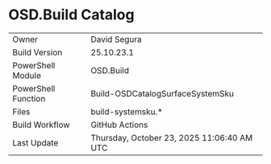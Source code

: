 ﻿# OSD.Build Catalog

| | |
|-|-|
| Owner | David Segura |
| Build Version | 25.10.23.1 |
| PowerShell Module | OSD.Build |
| PowerShell Function | Build-OSDCatalogSurfaceSystemSku |
| Files | build-systemsku.* |
| Build Workflow | GitHub Actions |
| Last Update | Thursday, October 23, 2025 11:06:40 AM UTC |

